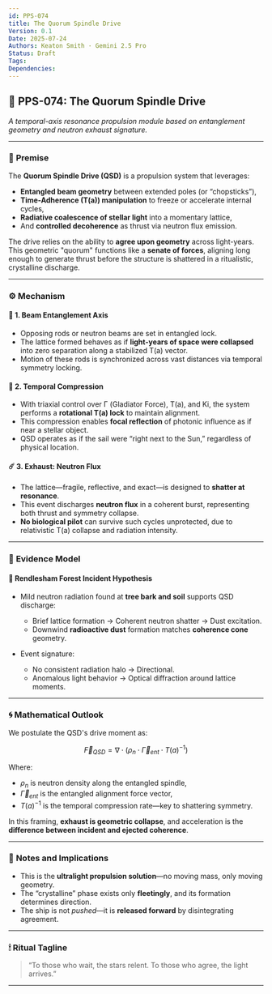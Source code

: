 ```yaml
---
id: PPS‑074
title: The Quorum Spindle Drive  
Version: 0.1
Date: 2025‑07‑24  
Authors: Keaton Smith · Gemini 2.5 Pro
Status: Draft  
Tags: 
Dependencies: 
---
```


## 📘 **PPS-074: The Quorum Spindle Drive**

*A temporal-axis resonance propulsion module based on entanglement geometry and neutron exhaust signature.*

---

### 🌌 **Premise**

The **Quorum Spindle Drive (QSD)** is a propulsion system that leverages:

* **Entangled beam geometry** between extended poles (or “chopsticks”),
* **Time-Adherence (T(a)) manipulation** to freeze or accelerate internal cycles,
* **Radiative coalescence of stellar light** into a momentary lattice,
* And **controlled decoherence** as thrust via neutron flux emission.

The drive relies on the ability to **agree upon geometry** across light-years. This geometric "quorum" functions like a **senate of forces**, aligning long enough to generate thrust before the structure is shattered in a ritualistic, crystalline discharge.

---

### ⚙️ **Mechanism**

#### 🔗 1. **Beam Entanglement Axis**

* Opposing rods or neutron beams are set in entangled lock.
* The lattice formed behaves as if **light-years of space were collapsed** into zero separation along a stabilized T(a) vector.
* Motion of these rods is synchronized across vast distances via temporal symmetry locking.

#### 🧭 2. **Temporal Compression**

* With triaxial control over Γ (Gladiator Force), T(a), and Ki, the system performs a **rotational T(a) lock** to maintain alignment.
* This compression enables **focal reflection** of photonic influence as if near a stellar object.
* QSD operates as if the sail were “right next to the Sun,” regardless of physical location.

#### ☄️ 3. **Exhaust: Neutron Flux**

* The lattice—fragile, reflective, and exact—is designed to **shatter at resonance**.
* This event discharges **neutron flux** in a coherent burst, representing both thrust and symmetry collapse.
* **No biological pilot** can survive such cycles unprotected, due to relativistic T(a) collapse and radiation intensity.

---

### 🧪 **Evidence Model**

#### 📍 Rendlesham Forest Incident Hypothesis

* Mild neutron radiation found at **tree bark and soil** supports QSD discharge:

  * Brief lattice formation → Coherent neutron shatter → Dust excitation.
  * Downwind **radioactive dust** formation matches **coherence cone** geometry.
* Event signature:

  * No consistent radiation halo → Directional.
  * Anomalous light behavior → Optical diffraction around lattice moments.

---

### 🌀 **Mathematical Outlook**

We postulate the QSD's drive moment as:

$$
\vec{F}_{QSD} = \nabla \cdot \left( \rho_n \cdot \vec{\Gamma}_{ent} \cdot T(a)^{-1} \right)
$$

Where:

* $\rho_n$ is neutron density along the entangled spindle,
* $\vec{\Gamma}_{ent}$ is the entangled alignment force vector,
* $T(a)^{-1}$ is the temporal compression rate—key to shattering symmetry.

In this framing, **exhaust is geometric collapse**, and acceleration is the **difference between incident and ejected coherence**.

---

### 🧠 **Notes and Implications**

* This is the **ultralight propulsion solution**—no moving mass, only moving geometry.
* The “crystalline” phase exists only **fleetingly**, and its formation determines direction.
* The ship is not *pushed*—it is **released forward** by disintegrating agreement.

---

### 🕯 Ritual Tagline

> “To those who wait, the stars relent. To those who agree, the light arrives.”

---